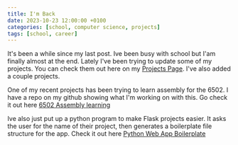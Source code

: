 ```yaml
---
title: I'm Back
date: 2023-10-23 12:00:00 +0100
categories: [school, computer science, projects]
tags: [school, career]
---
```


It's been a while since my last post.  Ive been busy with school but I'am finally almost at the end.  Lately I've been trying to update some of my projects. You can check them out here on my [Projects Page](https://mikegregoire.me/projects/).  I've also added a couple projects.

One of my recent projects has been trying to learn assembly for the 6502.  I have a repo on my github showing what I'm working on with this. Go check it out here [6502 Assembly learning](https://github.com/mgregoire254/6502-Assembly-Learning)

Ive also just put up a python program to make Flask projects easier.  It asks the user for the name of their project, then generates a boilerplate file structure for the app. Check it out here [Python Web App Boilerplate](https://github.com/mgregoire254/Python-Webapp-Boilerplate-Script)
